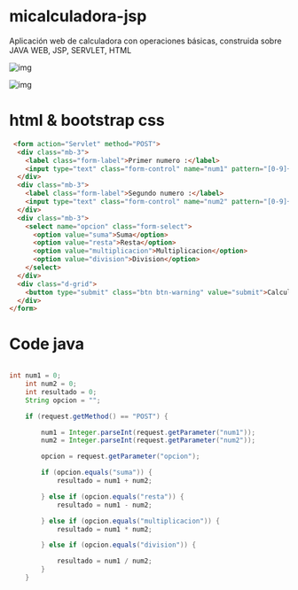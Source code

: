 # micalculadora-jsp
Aplicación web de calculadora con operaciones básicas, construida sobre JAVA WEB, JSP, SERVLET, HTML

![img](https://github.com/dugadev17/micalculadora-jsp/blob/master/web/img/1.png)

![img](https://github.com/dugadev17/micalculadora-jsp/blob/master/web/img/2.png)

# html & bootstrap css

```html
 <form action="Servlet" method="POST">
  <div class="mb-3">
    <label class="form-label">Primer numero :</label>
    <input type="text" class="form-control" name="num1" pattern="[0-9]+" required="" />
  </div>
  <div class="mb-3">
    <label class="form-label">Segundo numero :</label>
    <input type="text" class="form-control" name="num2" pattern="[0-9]+" required="" />
  </div>
  <div class="mb-3">
    <select name="opcion" class="form-select">
      <option value="suma">Suma</option>
      <option value="resta">Resta</option>
      <option value="multiplicacion">Multiplicacion</option>
      <option value="division">Division</option>
    </select>
  </div>
  <div class="d-grid">
    <button type="submit" class="btn btn-warning" value="submit">Calcular</button>
  </div>
</form>
```

# Code java

```java

int num1 = 0;
    int num2 = 0;
    int resultado = 0;
    String opcion = "";

    if (request.getMethod() == "POST") {

        num1 = Integer.parseInt(request.getParameter("num1"));
        num2 = Integer.parseInt(request.getParameter("num2"));

        opcion = request.getParameter("opcion");

        if (opcion.equals("suma")) {
            resultado = num1 + num2;

        } else if (opcion.equals("resta")) {
            resultado = num1 - num2;

        } else if (opcion.equals("multiplicacion")) {
            resultado = num1 * num2;

        } else if (opcion.equals("division")) {

            resultado = num1 / num2;
        }
    }

```
